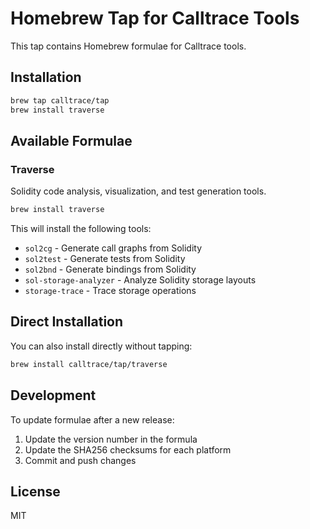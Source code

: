 # Homebrew Tap for Calltrace Tools

This tap contains Homebrew formulae for Calltrace tools.

## Installation

```bash
brew tap calltrace/tap
brew install traverse
```

## Available Formulae

### Traverse

Solidity code analysis, visualization, and test generation tools.

```bash
brew install traverse
```

This will install the following tools:
- `sol2cg` - Generate call graphs from Solidity
- `sol2test` - Generate tests from Solidity  
- `sol2bnd` - Generate bindings from Solidity
- `sol-storage-analyzer` - Analyze Solidity storage layouts
- `storage-trace` - Trace storage operations

## Direct Installation

You can also install directly without tapping:

```bash
brew install calltrace/tap/traverse
```

## Development

To update formulae after a new release:

1. Update the version number in the formula
2. Update the SHA256 checksums for each platform
3. Commit and push changes

## License

MIT